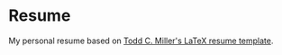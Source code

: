 Resume
======

My personal resume based on [Todd C. Miller's LaTeX resume template][template].

[template]: http://www.sudo.ws/todd/resume.html
